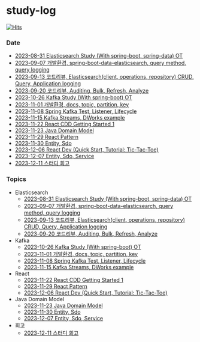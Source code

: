 # study-log

[![Hits](https://hits.seeyoufarm.com/api/count/incr/badge.svg?url=https%3A%2F%2Fgithub.com%2Fspectra-study%2Fstudy-log&count_bg=%2379C83D&title_bg=%23555555&icon=&icon_color=%23E7E7E7&title=hits&edge_flat=false)](https://hits.seeyoufarm.com)

### Date

- [2023-08-31 Elasticsearch Study (With spring-boot, spring-data) OT](./date-log/2023-08-31-Elasticsearch-OT.md)
- [2023-09-07 개발환경, spring-boot-data-elasticsearch, query method, query logging](./date-log/2023-09-07-Elasticsearch-1th.md)
- [2023-09-13 코드리뷰, Elasticsearch(client, operations, repository) CRUD, Query, Application logging](./date-log/2023-09-13-Elasticsearch-2th.md)
- [2023-09-20 코드리뷰, Auditing, Bulk, Refresh, Analyze](./date-log/2023-09-20-Elasticsearch-3th.md)
- [2023-10-26 Kafka Study (With spring-boot) OT](./date-log/2023-10-26-Kafka-OT.md)
- [2023-11-01 개발환경, docs, topic, partition, key](./date-log/2023-11-01-Kafka-1th.md)
- [2023-11-08 Spring Kafka Test, Listener, Lifecycle](./date-log/2023-11-08-Kafka-2th.md)
- [2023-11-15 Kafka Streams, DWorks example](./date-log/2023-11-15-Kafka-3th.md)
- [2023-11-22 React CDD Getting Started 1](./date-log/2023-11-22-React-1th.md)
- [2023-11-23 Java Domain Model](./date-log/2023-11-23-Java-Domain-Model-1th.md)
- [2023-11-29 React Pattern](./date-log/2023-11-29-React-2th.md)
- [2023-11-30 Entity, Sdo](./date-log/2023-11-30-Java-Domain-Model-2th.md)
- [2023-12-06 React Dev (Quick Start, Tutorial: Tic-Tac-Toe)](./date-log/2023-12-06-React-3th.md)
- [2023-12-07 Entity, Sdo, Service](./date-log/2023-12-07-Java-Domain-Model-3th.md)
- [2023-12-11 스터디 회고](./date-log/2023-12-11-retrospective-1th.md)

### Topics

- Elasticsearch
  - [2023-08-31 Elasticsearch Study (With spring-boot, spring-data) OT](./date-log/2023-08-31-Elasticsearch-OT.md)
  - [2023-09-07 개발환경, spring-boot-data-elasticsearch, query method, query logging](./date-log/2023-09-07-Elasticsearch-1th.md)
  - [2023-09-13 코드리뷰, Elasticsearch(client, operations, repository) CRUD, Query, Application logging](./date-log/2023-09-13-Elasticsearch-2th.md)
  - [2023-09-20 코드리뷰, Auditing, Bulk, Refresh, Analyze](./date-log/2023-09-20-Elasticsearch-3th.md)
- Kafka
  - [2023-10-26 Kafka Study (With spring-boot) OT](./date-log/2023-10-26-Kafka-OT.md)
  - [2023-11-01 개발환경, docs, topic, partition, key](./date-log/2023-11-01-Kafka-1th.md)
  - [2023-11-08 Spring Kafka Test, Listener, Lifecycle](./date-log/2023-11-08-Kafka-2th.md)
  - [2023-11-15 Kafka Streams, DWorks example](./date-log/2023-11-15-Kafka-3th.md)
- React
  - [2023-11-22 React CDD Getting Started 1](./date-log/2023-11-22-React-1th.md)
  - [2023-11-29 React Pattern](./date-log/2023-11-29-React-2th.md)
  - [2023-12-06 React Dev (Quick Start, Tutorial: Tic-Tac-Toe)](./date-log/2023-12-06-React-3th.md)
- Java Domain Model
  - [2023-11-23 Java Domain Model](./date-log/2023-11-23-Java-Domain-Model-1th.md)
  - [2023-11-30 Entity, Sdo](./date-log/2023-11-30-Java-Domain-Model-2th.md)
  - [2023-12-07 Entity, Sdo, Service](./date-log/2023-12-07-Java-Domain-Model-3th.md)
- 회고
  - [2023-12-11 스터디 회고](./date-log/2023-12-11-retrospective-1th.md)
